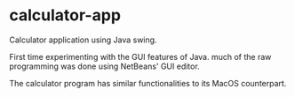 # calculator-app
Calculator application using Java swing.

First time experimenting with the GUI features of Java. much of the raw programming was done using NetBeans' GUI editor.

The calculator program has similar functionalities to its MacOS counterpart. 
